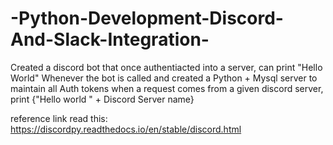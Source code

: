 # -Python-Development-Discord-And-Slack-Integration-
Created a discord bot that once authentiacted into a server, can print "Hello World" Whenever the bot is called and  created a Python + Mysql server to maintain all Auth tokens when a request comes from a given discord server, print {"Hello world " + Discord Server name}

reference link read this:
https://discordpy.readthedocs.io/en/stable/discord.html
